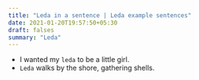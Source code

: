```yaml
---
title: "Leda in a sentence | Leda example sentences"
date: 2021-01-20T19:57:50+05:30
draft: falses
summary: "Leda"
---
```

- I wanted my `leda` to be a little girl.
- `Leda` walks by the shore, gathering shells.
                 
